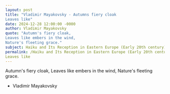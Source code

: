 ```yaml
---
layout: post
title: "Vladimir Mayakovsky - Autumns fiery cloak
Leaves like"
date: 2024-12-28 12:00:00 -0000
author: Vladimir Mayakovsky
quote: "Autumn's fiery cloak,
Leaves like embers in the wind,
Nature's fleeting grace."
subject: Haiku and Its Reception in Eastern Europe (Early 20th century)
permalink: /Haiku and Its Reception in Eastern Europe (Early 20th century)/Vladimir Mayakovsky/Vladimir Mayakovsky - Autumns fiery cloak
Leaves like
---
```


Autumn's fiery cloak,
Leaves like embers in the wind,
Nature's fleeting grace.

- Vladimir Mayakovsky
